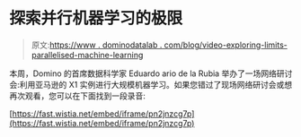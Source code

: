 # 探索并行机器学习的极限

> 原文:[https://www . dominodatalab . com/blog/video-exploring-limits-parallelised-machine-learning](https://www.dominodatalab.com/blog/video-exploring-limits-parallelized-machine-learning)

本周，Domino 的首席数据科学家 Eduardo ario de la Rubia 举办了一场网络研讨会:利用亚马逊的 X1 实例进行大规模机器学习。如果您错过了现场网络研讨会或想再次观看，您可以在下面找到一段录音:

[https://fast.wistia.net/embed/iframe/pn2jnzcg7p](https://fast.wistia.net/embed/iframe/pn2jnzcg7p)